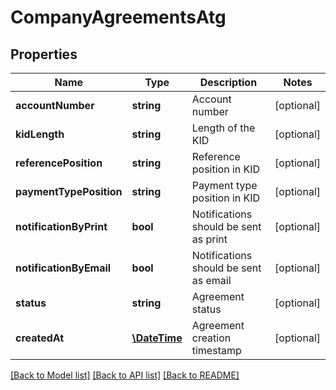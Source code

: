 # CompanyAgreementsAtg

## Properties
Name | Type | Description | Notes
------------ | ------------- | ------------- | -------------
**accountNumber** | **string** | Account number | [optional] 
**kidLength** | **string** | Length of the KID | [optional] 
**referencePosition** | **string** | Reference position in KID | [optional] 
**paymentTypePosition** | **string** | Payment type position in KID | [optional] 
**notificationByPrint** | **bool** | Notifications should be sent as print | [optional] 
**notificationByEmail** | **bool** | Notifications should be sent as email | [optional] 
**status** | **string** | Agreement status | [optional] 
**createdAt** | [**\DateTime**](\DateTime.md) | Agreement creation timestamp | [optional] 

[[Back to Model list]](../README.md#documentation-for-models) [[Back to API list]](../README.md#documentation-for-api-endpoints) [[Back to README]](../README.md)


